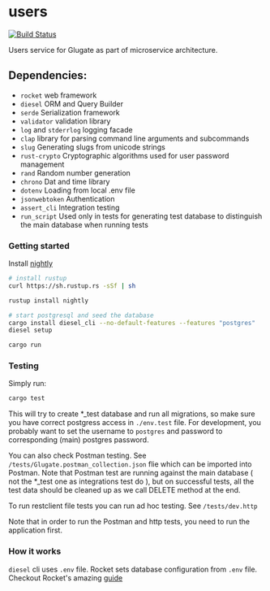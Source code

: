 users
==================

[![Build Status](https://travis-ci.com/glugox/g_users.svg?branch=master)](https://travis-ci.com/glugox/g_users)

Users service for Glugate as part of microservice architecture.


Dependencies:
-------------
* `rocket` web framework
* `diesel` ORM and Query Builder
* `serde` Serialization framework
* `validator` validation library
* `log` and `stderrlog` logging facade
* `clap` library for parsing command line arguments and subcommands
* `slug` Generating slugs from unicode strings
* `rust-crypto` Cryptographic algorithms used for user password management
* `rand` Random number generation
* `chrono` Dat and time library
* `dotenv` Loading from local .env file
* `jsonwebtoken` Authentication
* `assert_cli` Integration testing
* `run_script` Used only in tests for generating test database to distinguish the main database when running tests


### Getting started

Install [nightly](https://www.rust-lang.org/en-US/install.html)
```sh
# install rustup
curl https://sh.rustup.rs -sSf | sh

rustup install nightly

# start postgresql and seed the database
cargo install diesel_cli --no-default-features --features "postgres"
diesel setup

cargo run
```

### Testing
Simply run:
```sh
cargo test
```
This will try to create *_test database and run all migrations, so make sure you have correct postgress access in `./env.test` file. 
For development, you probably want to set the username to `postgres` and password to corresponding (main) postgres password.

You can also check Postman testing. See `/tests/Glugate.postman_collection.json` flie which can be imported into Postman.
Note that Postman test are running against the main database ( not the *_test one as integrations test do ), 
but on successful tests, all the test data should be cleaned up as we call DELETE method at the end.

To run restclient file tests you can run ad hoc testing. See `/tests/dev.http`

Note that in order to run the Postman and http tests, you need to run the application first.

### How it works
`diesel` cli uses `.env` file.
Rocket sets database configuration from `.env` file.
Checkout Rocket's amazing [guide](https://rocket.rs/guide/)
